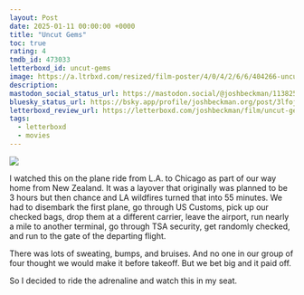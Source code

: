 ```yaml
---
layout: Post
date: 2025-01-11 00:00:00 +0000
title: "Uncut Gems"
toc: true
rating: 4
tmdb_id: 473033
letterboxd_id: uncut-gems
image: https://a.ltrbxd.com/resized/film-poster/4/0/4/2/6/6/404266-uncut-gems-0-600-0-900-crop.jpg?v=670cb7034d
description: 
mastodon_social_status_url: https://mastodon.social/@joshbeckman/113825074682628227
bluesky_status_url: https://bsky.app/profile/joshbeckman.org/post/3lfojndyilh2r
letterboxd_review_url: https://letterboxd.com/joshbeckman/film/uncut-gems/
tags:
  - letterboxd
  - movies
---
```


 <p><img src="https://a.ltrbxd.com/resized/film-poster/4/0/4/2/6/6/404266-uncut-gems-0-600-0-900-crop.jpg?v=670cb7034d"/></p> <p>I watched this on the plane ride from L.A. to Chicago as part of our way home from New Zealand. It was a layover that originally was planned to be 3 hours but then chance and LA wildfires turned that into 55 minutes. We had to disembark the first plane, go through US Customs, pick up our checked bags, drop them at a different carrier, leave the airport, run nearly a mile to another terminal, go through TSA security, get randomly checked, and run to the gate of the departing flight. </p><p>There was lots of sweating, bumps, and bruises. And no one in our group of four thought we would make it before takeoff. But we bet big and it paid off.</p><p>So I decided to ride the adrenaline and watch this in my seat.</p> 
